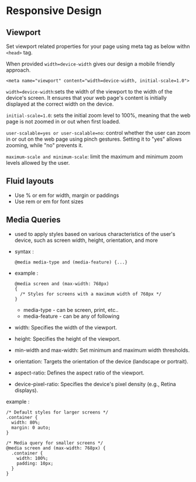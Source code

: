 # Responsive Design

## Viewport

Set viewport related properties for your page using meta tag as below withn `<head>` tag.

When provided `width=device-width` gives our design a mobile friendly approach.

```
<meta name="viewport" content="width=device-width, initial-scale=1.0">

```
`width=device-width`:sets the width of the viewport to the width of the device's screen. It ensures that your web page's content is initially displayed at the correct width on the device.

`initial-scale=1.0`: sets the initial zoom level to 100%, meaning that the web page is not zoomed in or out when first loaded.

`user-scalable=yes or user-scalable=no`: control whether the user can zoom in or out on the web page using pinch gestures. Setting it to "yes" allows zooming, while "no" prevents it.

`maximum-scale and minimum-scale`: limit the maximum and minimum zoom levels allowed by the user.

## Fluid layouts

- Use % or em for width, margin or paddings
- Use rem or em for font sizes

## Media Queries

- used to apply styles based on various characteristics of the user's device, such as screen width, height, orientation, and more
- syntax :
  ```
  @media media-type and (media-feature) {...}
  ```
- example : 
  ```
  @media screen and (max-width: 768px) 
  {
    /* Styles for screens with a maximum width of 768px */
  }
  ```

  - media-type - can be screen, print, etc..
  - media-feature - can be any of following

- width: Specifies the width of the viewport.
- height: Specifies the height of the viewport.
- min-width and max-width: Set minimum and maximum width thresholds.
- orientation: Targets the orientation of the device (landscape or portrait).
- aspect-ratio: Defines the aspect ratio of the viewport.
- device-pixel-ratio: Specifies the device's pixel density (e.g., Retina displays).


example :

```
/* Default styles for larger screens */
.container {
  width: 80%;
  margin: 0 auto;
}

/* Media query for smaller screens */
@media screen and (max-width: 768px) {
  .container {
    width: 100%;
    padding: 10px;
  }
}

```